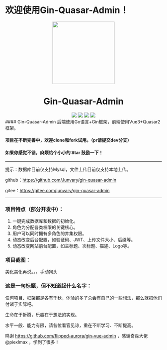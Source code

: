 # 欢迎使用Gin-Quasar-Admin！
<div align=center>
<img src="https://i.loli.net/2020/12/14/cnJoF9r1BXY7Da5.png" width=200" height="200" />
<h1>Gin-Quasar-Admin</h1>
</div>
<div align=center>
<img src="https://img.shields.io/badge/quasar-2.3.1-brightgreen"/>
<img src="https://img.shields.io/badge/vue-3.2.21-brightgreen"/>
<img src="https://img.shields.io/badge/gin-1.7.3-brightgreen"/>
<img src="https://img.shields.io/badge/golang-1.17.2-brightgreen"/>
</div>
#### Gin-Quasar-Admin 后端使用Go语言+Gin框架，前端使用Vue3+Quasar2框架。

#### 项目在不断完善中，欢迎clone和fork试用。（pr请提交dev分支）

#### 如果你感觉不错，麻烦给个小小的 Star 鼓励一下！

***

提示：数据库目前仅支持Mysql，文件上传目前仅支持本地上传。

github：https://github.com/Junvary/gin-quasar-admin

gitee：https://gitee.com/junvary/gin-quasar-admin

***

### 项目特点（部分开发中）：

1. 一键完成数据库和数据的初始化。
2. 角色为分配各类权限的关键核心。
3. 用户可以同时拥有多角色的并集权限。
4. 动态改变后台配置，如验证码、JWT、上传文件大小、后缀等。
5. 动态改变网站前台配置，如主标题、次标题、描述、Logo等。



### 项目截图：

美化美化再说。。。手动狗头



### 这是一句标题，但不知道起什么名字：

任何项目、框架都是各有千秋，体验的多了总会有自己的一些想法，那么就把他们付诸于实际吧。

生命在于折腾，乐趣在于想法的实现。

水平一般、能力有限，请各位看官见谅，重在不断学习、不断提高。

鸣谢 https://github.com/flipped-aurora/gin-vue-admin ，感谢奇淼大佬@piexlmax  ，学到了很多！

 
